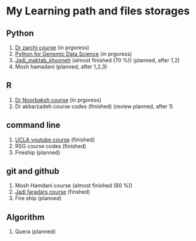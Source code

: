 # My Learning path and files storages
## Python
1. [Dr zarchi course](https://www.learn-python.ir/) (in prgoress)
2. [Python for Genomic Data Science](https://www.coursera.org/learn/python-genomics?specialization=genomic-data-science) (in prgoress)
3. [Jadi_maktab_khooneh](https://maktabkhooneh.org/course/%D8%A2%D9%85%D9%88%D8%B2%D8%B4-%D8%A8%D8%B1%D9%86%D8%A7%D9%85%D9%87-%D9%86%D9%88%DB%8C%D8%B3%DB%8C-%D8%A8%D8%A7-%D9%BE%D8%A7%DB%8C%D8%AA%D9%88%D9%86-%D9%85%D9%82%D8%AF%D9%85%D8%A7%D8%AA%DB%8C-mk346/) (almost finished (70 %)) (planned, after 1,2)
4. Mosh hamadani (planned, after 1,2,3)
## R
1. [Dr Noorbaksh course](https://www.aparat.com/v/e914624?playlist=970317) (in prgoress)
2. Dr akbarzadeh course codes (finished) (review planned, after 1)
## command line
1. [UCLA youtube course]() (finished)
2. RSG course codes (finished)
3. Fireship (planned)
## git and github 
1. Mosh Hamdani course (almost finished (80 %))
2. [Jadi faradars course](https://faradars.org/courses/fvgit9609-git-github-gitlab) (finshed)
3. Fire ship (planned)
## Algorithm 
1. Quera (planned)
